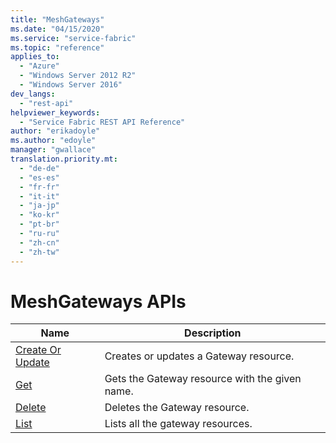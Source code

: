 ```yaml
---
title: "MeshGateways"
ms.date: "04/15/2020"
ms.service: "service-fabric"
ms.topic: "reference"
applies_to: 
  - "Azure"
  - "Windows Server 2012 R2"
  - "Windows Server 2016"
dev_langs: 
  - "rest-api"
helpviewer_keywords: 
  - "Service Fabric REST API Reference"
author: "erikadoyle"
ms.author: "edoyle"
manager: "gwallace"
translation.priority.mt: 
  - "de-de"
  - "es-es"
  - "fr-fr"
  - "it-it"
  - "ja-jp"
  - "ko-kr"
  - "pt-br"
  - "ru-ru"
  - "zh-cn"
  - "zh-tw"
---
```

# MeshGateways APIs

| Name | Description |
| --- | --- |
| [Create Or Update](sfclient-v71-api-meshgateway_createorupdate.md) | Creates or updates a Gateway resource.<br/> |
| [Get](sfclient-v71-api-meshgateway_get.md) | Gets the Gateway resource with the given name.<br/> |
| [Delete](sfclient-v71-api-meshgateway_delete.md) | Deletes the Gateway resource.<br/> |
| [List](sfclient-v71-api-meshgateway_list.md) | Lists all the gateway resources.<br/> |

